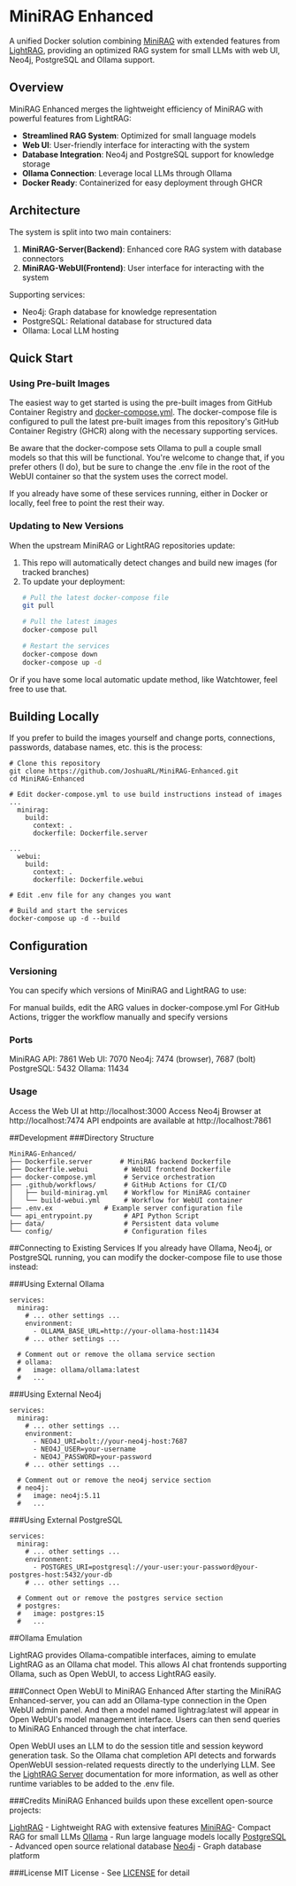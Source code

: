 # MiniRAG Enhanced

A unified Docker solution combining [MiniRAG](https://github.com/HKUDS/MiniRAG) with extended features from [LightRAG](https://github.com/HKUDS/LightRAG), providing an optimized RAG system for small LLMs with web UI, Neo4j, PostgreSQL and Ollama support.

## Overview

MiniRAG Enhanced merges the lightweight efficiency of MiniRAG with powerful features from LightRAG:

- **Streamlined RAG System**: Optimized for small language models
- **Web UI**: User-friendly interface for interacting with the system
- **Database Integration**: Neo4j and PostgreSQL support for knowledge storage
- **Ollama Connection**: Leverage local LLMs through Ollama
- **Docker Ready**: Containerized for easy deployment through GHCR

## Architecture

The system is split into two main containers:

1. **MiniRAG-Server(Backend)**: Enhanced core RAG system with database connectors
2. **MiniRAG-WebUI(Frontend)**: User interface for interacting with the system

Supporting services:
- Neo4j: Graph database for knowledge representation
- PostgreSQL: Relational database for structured data
- Ollama: Local LLM hosting

## Quick Start

### Using Pre-built Images

The easiest way to get started is using the pre-built images from GitHub Container Registry and [docker-compose.yml](https://github.com/JoshuaRL/MiniRAG-Enhanced/blob/main/docker-compose.yml). The docker-compose file is configured to pull the latest pre-built images from this repository's GitHub Container Registry (GHCR) along with the necessary supporting services.

Be aware that the docker-compose sets Ollama to pull a couple small models so that this will be functional. You're welcome to change that, if you prefer others (I do), but be sure to change the .env file in the root of the WebUI container so that the system uses the correct model.

If you already have some of these services running, either in Docker or locally, feel free to point the rest their way. 

### Updating to New Versions

When the upstream MiniRAG or LightRAG repositories update:

1. This repo will automatically detect changes and build new images (for tracked branches)
2. To update your deployment:
   ```bash
   # Pull the latest docker-compose file
   git pull

   # Pull the latest images
   docker-compose pull

   # Restart the services
   docker-compose down
   docker-compose up -d
   ```
Or if you have some local automatic update method, like Watchtower, feel free to use that.

## Building Locally
If you prefer to build the images yourself and change ports, connections, passwords, database names, etc. this is the process:

```
# Clone this repository
git clone https://github.com/JoshuaRL/MiniRAG-Enhanced.git
cd MiniRAG-Enhanced

# Edit docker-compose.yml to use build instructions instead of images
...
  minirag:
    build:
      context: .
      dockerfile: Dockerfile.server

...
  webui:
    build:
      context: .
      dockerfile: Dockerfile.webui

# Edit .env file for any changes you want

# Build and start the services
docker-compose up -d --build
```

## Configuration
### Versioning
You can specify which versions of MiniRAG and LightRAG to use:

For manual builds, edit the ARG values in docker-compose.yml
For GitHub Actions, trigger the workflow manually and specify versions
### Ports
MiniRAG API: 7861
Web UI: 7070
Neo4j: 7474 (browser), 7687 (bolt)
PostgreSQL: 5432
Ollama: 11434
### Usage
Access the Web UI at http://localhost:3000
Access Neo4j Browser at http://localhost:7474
API endpoints are available at http://localhost:7861

##Development
###Directory Structure
```
MiniRAG-Enhanced/
├── Dockerfile.server       # MiniRAG backend Dockerfile
├── Dockerfile.webui         # WebUI frontend Dockerfile
├── docker-compose.yml       # Service orchestration
├── .github/workflows/       # GitHub Actions for CI/CD
│   ├── build-minirag.yml    # Workflow for MiniRAG container
│   └── build-webui.yml      # Workflow for WebUI container
├── .env.ex             # Example server configuration file
└── api_entrypoint.py        # API Python Script
├── data/                    # Persistent data volume
└── config/                  # Configuration files
```

##Connecting to Existing Services
If you already have Ollama, Neo4j, or PostgreSQL running, you can modify the docker-compose file to use those instead:

###Using External Ollama
```
services:
  minirag:
    # ... other settings ...
    environment:
      - OLLAMA_BASE_URL=http://your-ollama-host:11434
    # ... other settings ...

  # Comment out or remove the ollama service section
  # ollama:
  #   image: ollama/ollama:latest
  #   ...
```
###Using External Neo4j
```
services:
  minirag:
    # ... other settings ...
    environment:
      - NEO4J_URI=bolt://your-neo4j-host:7687
      - NEO4J_USER=your-username
      - NEO4J_PASSWORD=your-password
    # ... other settings ...

  # Comment out or remove the neo4j service section
  # neo4j:
  #   image: neo4j:5.11
  #   ...
```

###Using External PostgreSQL
```
services:
  minirag:
    # ... other settings ...
    environment:
      - POSTGRES_URI=postgresql://your-user:your-password@your-postgres-host:5432/your-db
    # ... other settings ...

  # Comment out or remove the postgres service section
  # postgres:
  #   image: postgres:15
  #   ...
```

##Ollama Emulation

LightRAG provides Ollama-compatible interfaces, aiming to emulate LightRAG as an Ollama chat model. This allows AI chat frontends supporting Ollama, such as Open WebUI, to access LightRAG easily.

###Connect Open WebUI to MiniRAG Enhanced
After starting the MiniRAG Enhanced-server, you can add an Ollama-type connection in the Open WebUI admin panel. And then a model named lightrag:latest will appear in Open WebUI's model management interface. Users can then send queries to MiniRAG Enhanced through the chat interface.

Open WebUI uses an LLM to do the session title and session keyword generation task. So the Ollama chat completion API detects and forwards OpenWebUI session-related requests directly to the underlying LLM. See the [LightRAG Server](https://github.com/JoshuaRL/LightRAG/tree/main/lightrag/api) documentation for more information, as well as other runtime variables to be added to the .env file.

###Credits
MiniRAG Enhanced builds upon these excellent open-source projects:

[LightRAG](https://github.com/HKUDS/LightRAG) - Lightweight RAG with extensive features
[MiniRAG](https://github.com/HKUDS/MiniRAG)- Compact RAG for small LLMs
[Ollama](https://github.com/ollama/ollama) - Run large language models locally
[PostgreSQL](https://github.com/postgres/postgres) - Advanced open source relational database
[Neo4j](https://github.com/neo4j/neo4j) - Graph database platform

###License
MIT License - See [LICENSE](https://github.com/JoshuaRL/MiniRAG-Enhanced/blob/main/LICENSE) for detail
